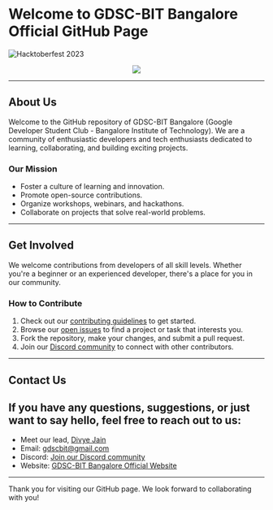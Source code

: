 # Welcome to GDSC-BIT Bangalore Official GitHub Page


  ![Hacktoberfest 2023](https://res.cloudinary.com/practicaldev/image/fetch/s--pZcW8RPz--/c_limit%2Cf_auto%2Cfl_progressive%2Cq_66%2Cw_800/https://dev-to-uploads.s3.amazonaws.com/uploads/articles/ixtv9dsr5qohhnz0gkup.gif)

<div align="center">
<img src="https://komarev.com/ghpvc/?username=gdsc-bit&&style=flat-square" align="center" />
</div>  

---

## About Us

Welcome to the GitHub repository of GDSC-BIT Bangalore (Google Developer Student Club - Bangalore Institute of Technology). We are a community of enthusiastic developers and tech enthusiasts dedicated to learning, collaborating, and building exciting projects.

### Our Mission

- Foster a culture of learning and innovation.
- Promote open-source contributions.
- Organize workshops, webinars, and hackathons.
- Collaborate on projects that solve real-world problems.

---

## Get Involved

We welcome contributions from developers of all skill levels. Whether you're a beginner or an experienced developer, there's a place for you in our community.

### How to Contribute

1. Check out our [contributing guidelines](CONTRIBUTING.md) to get started.
2. Browse our [open issues](https://github.com/gdsc-bit/gdsc-bit/issues) to find a project or task that interests you.
3. Fork the repository, make your changes, and submit a pull request.
4. Join our [Discord community](https://discord.gg/hv79UqwxcA) to connect with other contributors.

---

## Contact Us

If you have any questions, suggestions, or just want to say hello, feel free to reach out to us:
---

- Meet our lead, [Divye Jain](https://github.com/divyej)
- Email: gdscbit@gmail.com
- Discord: [Join our Discord community](https://discord.gg/hv79UqwxcA)
- Website: [GDSC-BIT Bangalore Official Website](https://gdsc.community.dev/bangalore-institute-of-technology-bengaluru/)

---

Thank you for visiting our GitHub page. We look forward to collaborating with you!

  
 
